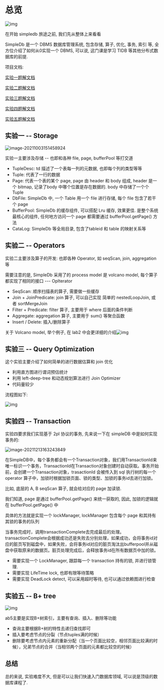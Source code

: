 # 总览

![img](https://gitee.com/zisuu/mypicture/raw/master/20200103180012189.png)

在开始 simpledb 旅途之前, 我们先从整体上来看看

SimpleDb 是一个 DBMS 数据库管理系统, 包含存储, 算子, 优化, 事务, 索引 等, 全方位介绍了如何从0实现一个 DBMS, 可以说, 这门课是学习 TIDB 等其他分布式数据库的前提.

项目文档:

[实验一题解文档](document/lab1-resolve.md)

[实验二题解文档](document/lab2-resolve.md)

[实验三题解文档](document/lab3-resolve.md)

[实验四题解文档](document/lab4-resolve.md)

[实验五题解文档](document/lab5-resolve.md)

## 实验一 -- Storage
![image-20211003151458924](https://gitee.com/zisuu/mypicture/raw/master/597db65e95f3031f3ed39f8381d7bcbf.png)


实验一主要涉及存储 -- 也即和各种 file, page, bufferPool 等打交道

- TupleDesc: td 描述了一个表每一列的元数据, 也即每个列的类型等等
- Tuple: 代表了一行的数据
- Page: 代表一个表的某个 page, page 由 header 和 body 组成, header 是一个 bitmap, 记录了body 中哪个位置是存在数据的. body 中存储了一个个 Tuple
- DbFile: SimpleDb 中, 一个 Table 用一个 file 进行存储, 每个 file 包含了若干个 page
- BufferPool: SimpleDb 的缓存组件, 可以搭配 Lru 缓存, 效果更佳. 是整个系统最核心的组件, 任何地方访问一个 page 都需要通过 bufferPool.getPage() 方法
- CataLog: SimpleDb 等全局目录, 包含了tableid 和 table 的映射关系等

## 实验二 -- Operators

实验二主要涉及算子的开发: 也即各种 Operator, 如 seqScan, join, aggregation 等

需要注意的是, SimpleDb 采用了的 process model 是 volcano model, 每个算子都实现了相同的接口 --- OpIterator

- SeqScan: 顺序扫描表的算子, 需要做一些缓存
- Join + JoinPredicate: join 算子, 可以自己实现 简单的 nestedLoopJoin, 或者 sortMergeJoin
- Filter + Predicate: filter 算子, 主要用于 where 后面的条件判断
- Aggregate: aggregation 算子, 主要用于 sum() 等聚合函数
- Insert / Delete: 插入/删除算子

关于 Volcano model, 举个例子, 在 lab2 中会更详细的介绍![img](https://gitee.com/zisuu/mypicture/raw/master/2282357-20210228200010429-1462288556.png)

## 实验三 -- Query Optimization

这个实验主要介绍了如何简单的进行数据估算和 join 优化

- 利用直方图进行谓词预估统计
- 利用 left-deep-tree 和动态规划算法进行 Join Optimizer
- 代码量较少

流程图如下:

![img](https://img-blog.csdnimg.cn/20191220224026447.png?x-oss-process=image/watermark,type_ZmFuZ3poZW5naGVpdGk,shadow_10,text_aHR0cHM6Ly9ibG9nLmNzZG4ubmV0L2hqdzE5OTY2Ng==,size_16,color_FFFFFF,t_70)

## 实验四 -- Transaction

实验四要求我们实现基于 2pl 协议的事务, 先来说一下在 simpleDB 中是如何实现事务的:

![image-20211213163243849](https://gitee.com/zisuu/mypicture/raw/master/image-20211213163243849.png)

在SimpleDB中，每个事务都会有一个Transaction对象，我们用TransactionId来唯一标识一个事务，TransactionId在Transaction对象创建时自动获取。事务开始前，会创建一个Transaction对象，trasactionId 会被传入到 sql 执行树的每一个 operator 算子中，加锁时根据加锁页面、锁的类型、加锁的事务id去进行加锁。

比如, 底层的 A, B seqScan 算子, 就会给对应的 page 加读锁.

我们知道, page 是通过 bufferPool.getPage() 来统一获取的, 因此, 加锁的逻辑就在 bufferPool.getPage() 中

具体的方法就是实现一个 lockManager, lockManager 包含每个 page 和其持有其锁的事务的队列

当事务完成时，调用transactionComplete去完成最后的处理。transactionComplete会根据成功还是失败去分别处理，如果成功，会将事务id对应的脏页写到磁盘中，如果失败，会将事务id对应的脏页淘汰出bufferpool并从磁盘中获取原来的数据页。脏页处理完成后，会释放事务id在所有数据页中加的锁。

- 需要实现一个 LockManager, 跟踪每一个 transaction 持有的锁, 并进行锁管理.
- 需要实现 LifeTime lock, 也即有限等待策略
- 需要实现 DeadLock detect, 可以采用超时等待, 也可以通过依赖图进行检查

## 实验五 -- B+ tree
![img](https:////upload-images.jianshu.io/upload_images/7862980-42f0acde88d3c0cb.png?imageMogr2/auto-orient/strip|imageView2/2/w/825/format/webp)

ab5主要是实现B+树索引，主要有查询、插入、删除等功能

- 查询主要根据B+树的特性去递归查找即可
- 插入要考虑节点的分裂（节点tuples满的时候）
- 删除要考虑节点内元素的重新分配（当一个页面比较空，相邻页面比较满的时候），兄弟节点的合并（当相邻两个页面的元素都比较空的时候）



## 总结

总的来说, 实验难度不大, 但是可以让我们快速入门数据库领域, 可以说是顶级的数据库课程了.
